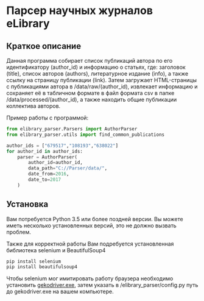# Парсер научных журналов eLibrary

Краткое описание
-------------

Данная программа собирает список публикаций автора по его идентификатору 
(author_id) и информацию о статьях, где: 
заголовок (title), 
список авторов (authors), 
литературное издание (info), 
а также ссылку на страницу публикации (link). 
Затем загружает HTML-страницы с публикациями автора в /data/raw/(author_id), 
извлекает информацию и сохраняет её в табличном формате в файл формата csv в папке 
/data/processed/(author_id), а также находить общие публикации коллектива авторов.

Пример работы с программой:

```python
from elibrary_parser.Parsers import AuthorParser
from elibrary_parser.utils import find_common_publications

author_ids = ["679517","108193","638022"]
for author_id in author_ids:
    parser = AuthorParser(
        author_id=author_id,
        data_path="C://Parser/data/",
        date_from=2016, 
        date_to=2017 
    )

```

Установка
------------

Вам потребуется Python 3.5 или более поздней версии. Вы можете иметь 
несколько установленных версий, это не должно вызвать проблем.

Также для корректной работы Вам подребуется установленная библиотека
selenium и BeautifulSoup4 

```python
pip install selenium
pip install beautifulsoup4
```
Чтобы selenium мог имитировать работу браузера необходимо
установить [gekodriver.exe](https://github.com/mozilla/geckodriver/releases), 
затем указать в /elibrary_parser/config.py путь до gekodriver.exe на вашем 
компьютере.
